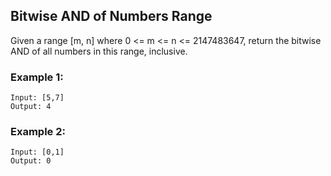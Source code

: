 ## Bitwise AND of Numbers Range
Given a range [m, n] where 0 <= m <= n <= 2147483647, return the bitwise AND of all numbers in this range, inclusive.
### Example 1:
```
Input: [5,7]
Output: 4
```
### Example 2:
```
Input: [0,1]
Output: 0
```
